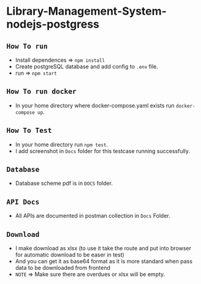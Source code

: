 # Library-Management-System-nodejs-postgress

## `How To run`
* Install dependences => `npm install `
* Create postgreSQL database and add config to `.env` file.
* run => `npm start`

## `How To run docker`
* In your home directory where docker-compose.yaml exists run `docker-compose up`.

## `How To Test`
* In your home directory run `npm test`.
* I add screenshot in `Docs` folder for this testcase running successfully.

## `Database`
* Database scheme pdf is in `DOCS` folder.

## `API Docs`
* All APIs are documented in postman collection in `Docs` Folder.

## `Download`
* I make download as xlsx (to use it take the route and put into browser for automatic download to be easer in test)
* And you can get it as base64 format as it is more standard when pass data to be downloaded from frontend
* `NOTE` => Make sure there are overdues or xlsx will be empty.

